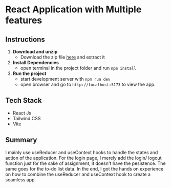 # React Application with Multiple features

## Instructions

1. **Download and unzip**
   - Download the zip file [here](https://github.com/mkhantk/NCC-Assignments/releases/tag/v1.0.1) and extract it
2. **Install Dependencies**
   - open terminal in the project folder and run `npm install`
3. **Run the project**
   - start development server with `npm run dev`
   - open browser and go to `http://localhost:5173` to view the app.

## Tech Stack

- React Js
- Tailwind CSS
- Vite

## Summary

I mainly use useReducer and useContext hooks to handle the states and action of the application. For the login page, I merely add the login/ logout function just for the sake of assignment, it doesn't have the pesistence. The same goes for the to-do list data. In the end, I got the hands on experience on how to combine the useReducer and useContext hook to create a seamless app.
